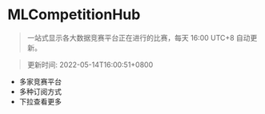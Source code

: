 # MLCompetitionHub

> 一站式显示各大数据竞赛平台正在进行的比赛，每天 16:00 UTC+8 自动更新。
  
> 更新时间: 2022-05-14T16:00:51+0800 

* 多家竞赛平台
* 多种订阅方式
* 下拉查看更多